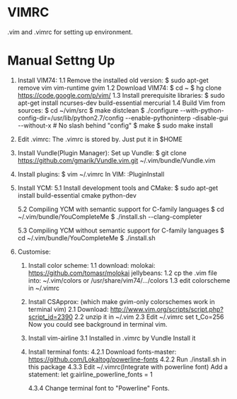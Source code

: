 # VIMRC
.vim and .vimrc for setting up environment.

# Manual Settng Up
1. Install VIM74:
    1.1 Remove the installed old version:
        $ sudo apt-get remove vim vim-runtime gvim
    1.2 Download VIM74:
        $ cd ~
        $ hg clone https://code.google.com/p/vim/
    1.3 Install prerequisite libraries:
        $ sudo apt-get install ncurses-dev build-essential mercurial
    1.4 Build Vim from sources:
        $ cd ~/vim/src
        $ make distclean
        $ ./configure --with-python-config-dir=/usr/lib/python2.7/config --enable-pythoninterp -disable-gui --without-x
        # No slash behind "config" 
        $ make
        $ sudo make install

2. Edit .vimrc:
    The .vimrc is stored by. Just put it in $HOME

3. Install Vundle(Plugin Manager):
    Set up Vundle:
        $ git clone https://github.com/gmarik/Vundle.vim.git ~/.vim/bundle/Vundle.vim
    
4. Install plugins:
    $ vim ~/.vimrc
    In VIM:
    :PluginInstall

5. Install YCM:
    5.1 Install development tools and CMake: 
        $ sudo apt-get install build-essential cmake python-dev

    5.2 Compiling YCM with semantic support for C-family languages
        $ cd ~/.vim/bundle/YouCompleteMe
        $ ./install.sh --clang-completer

    5.3 Compiling YCM without semantic support for C-family languages
        $ cd ~/.vim/bundle/YouCompleteMe
        $ ./install.sh

6. Customise:
    1. Install color scheme:
        1.1 download:
           molokai: https://github.com/tomasr/molokai
           jellybeans:
        1.2 cp the .vim file into:
            ~/.vim/colors
            or
            /usr/share/vim74/.../colors
        1.3 edit colorscheme in ~/.vimrc

    2. Install CSApprox: (which make gvim-only colorschemes work in terminal vim)
        2.1 Download:
            http://www.vim.org/scripts/script.php?script_id=2390
        2.2 unzip it in ~/.vim
        2.3 Edit ~/.vimrc
            set t_Co=256
        Now you could see background in terminal vim.

    3. Install vim-airline
        3.1 Installed in .vimrc by Vundle
            Install it
    
    4. Install terminal fonts:
        4.2.1 Download fonts-master:
        https://github.com/Lokaltog/powerline-fonts
        4.2.2 Run ./install.sh in this package
        4.3.3 Edit ~/.vimrc(Integrate with powerline font)
            Add a statement:
            let g:airline_powerline_fonts = 1

        4.3.4 Change terminal font to "Powerline" Fonts.

